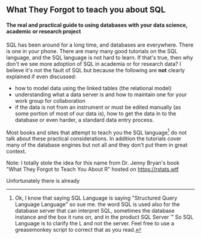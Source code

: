 ## What They Forgot to teach you about SQL

#### The real and practical guide to using databases with your data science, academic or research project

SQL has been around for a long time, and databases are everywhere.  There is one in your phone.   There are many many good tutorials on the SQL language, and the SQL language is not hard to learn.  If that's true, then why don't we see more adoption of SQL in academia or for research data?  I believe it's not the fault of SQL but because the following  are **not** clearly explained if even discussed:

-   how to model data using the linked tables (the relational model)
-   understanding what a data server is and how to maintain one for your work group for collaboration
-   if the data is not from an instrument or must be edited manually (as some portion of most of our data is), how to get the data in to the database or even harder, a standard data entry process.

Most books and sites that attempt to teach you the SQL language[^1] do not talk about these practical considerations. In addition the tutorials cover many of the database engines but not all and they don't put them in great context.

Note: I totally stole the idea for this name from Dr. Jenny Bryan's book "What They Forgot to Teach You About R" hosted on  https://rstats.wtf

Unfortunately there is already 


[^1]: Ok, I know that saying SQL Language is saying "Structured Query Language Language" so sue me.  the word SQL is used also for the database server that can interpret SQL, sometimes the database instance and the box it runs on, and in the product SQL Server &trade;   So SQL Language is to clarify the L and not the server.   Feel free to use a greasemonkey script to correct that as you read.   
